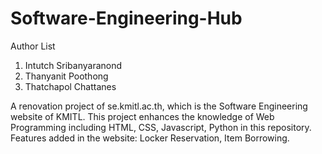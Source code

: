 # Software-Engineering-Hub

Author List 
1) Intutch Sribanyaranond
2) Thanyanit Poothong
3) Thatchapol Chattanes

A renovation project of se.kmitl.ac.th, which is the Software Engineering website of KMITL. This project enhances the knowledge of Web Programming including HTML, CSS, Javascript, Python in this repository. 
Features added in the website:  Locker Reservation, Item Borrowing.
